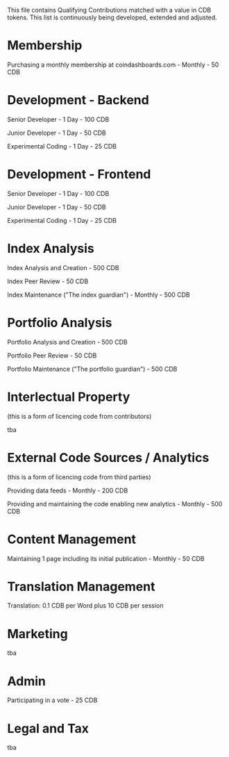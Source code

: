 This file contains Qualifying Contributions matched with a value in CDB tokens. This list is continuously being developed, extended and adjusted.

Membership
===========

Purchasing a monthly membership at coindashboards.com - Monthly - 50 CDB


Development - Backend
=======================

Senior Developer - 1 Day - 100 CDB

Junior Developer - 1 Day - 50 CDB

Experimental Coding - 1 Day - 25 CDB



Development - Frontend
=======================

Senior Developer - 1 Day - 100 CDB

Junior Developer - 1 Day - 50 CDB

Experimental Coding - 1 Day - 25 CDB



Index Analysis
==============

Index Analysis and Creation - 500 CDB

Index Peer Review - 50 CDB

Index Maintenance ("The index guardian") - Monthly - 500 CDB 



Portfolio Analysis
==============

Portfolio Analysis and Creation - 500 CDB

Portfolio Peer Review - 50 CDB

Portfolio Maintenance ("The portfolio guardian") - 500 CDB 


Interlectual Property
======================
(this is a form of licencing code from contributors)

tba


External Code Sources / Analytics
=================================
(this is a form of licencing code from third parties)

Providing data feeds - Monthly - 200 CDB 

Providing and maintaining the code enabling new analytics - Monthly - 500 CDB 



Content Management
=======================

Maintaining 1 page including its initial publication - Monthly - 50 CDB



Translation Management
=======================

Translation: 0.1 CDB per Word plus 10 CDB per session


Marketing
=======================

tba


Admin
=======================

Participating in a vote - 25 CDB


Legal and Tax
=======================

tba
